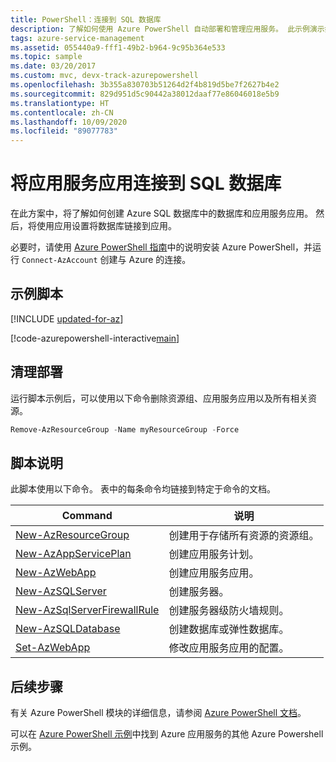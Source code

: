 ```yaml
---
title: PowerShell：连接到 SQL 数据库
description: 了解如何使用 Azure PowerShell 自动部署和管理应用服务。 此示例演示如何将应用连接到 SQL 数据库。
tags: azure-service-management
ms.assetid: 055440a9-fff1-49b2-b964-9c95b364e533
ms.topic: sample
ms.date: 03/20/2017
ms.custom: mvc, devx-track-azurepowershell
ms.openlocfilehash: 3b355a830703b51264d2f4b819d5be7f2627b4e2
ms.sourcegitcommit: 829d951d5c90442a38012daaf77e86046018e5b9
ms.translationtype: HT
ms.contentlocale: zh-CN
ms.lasthandoff: 10/09/2020
ms.locfileid: "89077783"
---
```

# <a name="connect-an-app-service-app-to-sql-database"></a>将应用服务应用连接到 SQL 数据库

在此方案中，将了解如何创建 Azure SQL 数据库中的数据库和应用服务应用。 然后，将使用应用设置将数据库链接到应用。

必要时，请使用 [Azure PowerShell 指南](/powershell/azure/)中的说明安装 Azure PowerShell，并运行 `Connect-AzAccount` 创建与 Azure 的连接。

## <a name="sample-script"></a>示例脚本

[!INCLUDE [updated-for-az](../../../includes/updated-for-az.md)]

[!code-azurepowershell-interactive[main](../../../powershell_scripts/app-service/connect-to-sql/connect-to-sql.ps1?highlight=13 "Connect an app to SQL Database")]

## <a name="clean-up-deployment"></a>清理部署 

运行脚本示例后，可以使用以下命令删除资源组、应用服务应用以及所有相关资源。

```powershell
Remove-AzResourceGroup -Name myResourceGroup -Force
```

## <a name="script-explanation"></a>脚本说明

此脚本使用以下命令。 表中的每条命令均链接到特定于命令的文档。

| Command | 说明 |
|---|---|
| [New-AzResourceGroup](/powershell/module/az.resources/new-azresourcegroup) | 创建用于存储所有资源的资源组。 |
| [New-AzAppServicePlan](/powershell/module/az.websites/new-azappserviceplan) | 创建应用服务计划。 |
| [New-AzWebApp](/powershell/module/az.websites/new-azwebapp) | 创建应用服务应用。 |
| [New-AzSQLServer](/powershell/module/az.sql/new-azsqlserver) | 创建服务器。 |
| [New-AzSqlServerFirewallRule](/powershell/module/az.sql/new-azsqlserverfirewallrule) | 创建服务器级防火墙规则。 |
| [New-AzSQLDatabase](/powershell/module/az.sql/new-azsqldatabase) | 创建数据库或弹性数据库。 |
| [Set-AzWebApp](/powershell/module/az.websites/set-azwebapp) | 修改应用服务应用的配置。 |

## <a name="next-steps"></a>后续步骤

有关 Azure PowerShell 模块的详细信息，请参阅 [Azure PowerShell 文档](/powershell/azure/)。

可以在 [Azure PowerShell 示例](../samples-powershell.md)中找到 Azure 应用服务的其他 Azure Powershell 示例。
